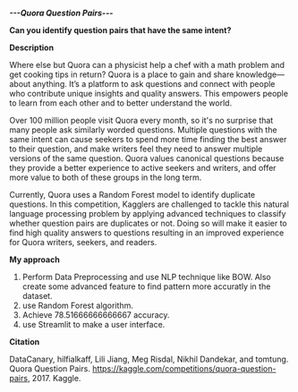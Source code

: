 ***---Quora Question Pairs---***

**Can you identify question pairs that have the same intent?**

**Description**

Where else but Quora can a physicist help a chef with a math problem and get cooking tips in return? 
Quora is a place to gain and share knowledge—about anything. It’s a platform to ask questions and connect with people who contribute unique insights and quality answers. 
This empowers people to learn from each other and to better understand the world.

Over 100 million people visit Quora every month, so it's no surprise that many people ask similarly worded questions. 
Multiple questions with the same intent can cause seekers to spend more time finding the best answer to their question, and make writers feel they need to answer multiple versions of the same question. 
Quora values canonical questions because they provide a better experience to active seekers and writers, and offer more value to both of these groups in the long term.

Currently, Quora uses a Random Forest model to identify duplicate questions. 
In this competition, Kagglers are challenged to tackle this natural language processing problem by applying advanced techniques to classify whether question pairs are duplicates or not. 
Doing so will make it easier to find high quality answers to questions resulting in an improved experience for Quora writers, seekers, and readers.

**My approach**

1) Perform Data Preprocessing and use NLP technique like BOW. Also create some advanced feature to find pattern more accuratly in the dataset.
2) use Random Forest algorithm.
3) Achieve 78.51666666666667 accuracy.
4) use Streamlit to make a user interface.

**Citation**

DataCanary, hilfialkaff, Lili Jiang, Meg Risdal, Nikhil Dandekar, and tomtung. Quora Question Pairs. https://kaggle.com/competitions/quora-question-pairs, 2017. Kaggle.
